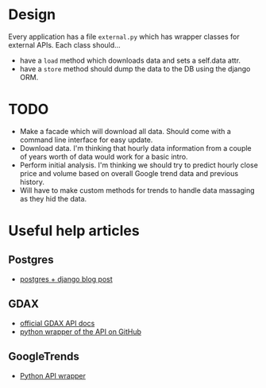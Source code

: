 # Design

Every application has a file `external.py` which has wrapper classes for external APIs. Each class should...
- have a `load` method which downloads data and sets a self.data attr.
- have a `store` method should dump the data to the DB using the django ORM.

# TODO

- Make a facade which will download all data. Should come with a command line interface for easy update.
- Download data. I'm thinking that hourly data information from a couple of years worth of data would work for a basic intro.
- Perform initial analysis. I'm thinking we should try to predict hourly close price and volume based on overall Google trend data and previous history.
- Will have to make custom methods for trends to handle data massaging as they hid the data.

# Useful help articles

## Postgres

- [postgres + django blog post](http://www.marinamele.com/taskbuster-django-tutorial/install-and-configure-posgresql-for-django)

## GDAX

- [official GDAX API docs](https://docs.gdax.com/)
- [python wrapper of the API on GitHub](https://github.com/danpaquin/GDAX-Python)

## GoogleTrends

- [Python API wrapper](https://github.com/GeneralMills/pytrends)